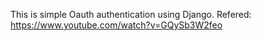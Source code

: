 This is simple Oauth authentication using Django.
Refered: 
https://www.youtube.com/watch?v=GQySb3W2feo


